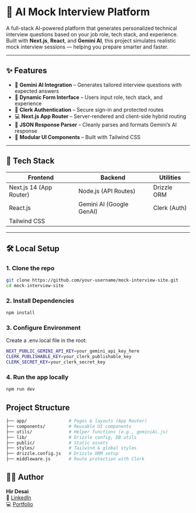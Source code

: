 # 🎤 AI Mock Interview Platform

A full-stack AI-powered platform that generates personalized technical interview questions based on your job role, tech stack, and experience. Built with **Next.js**, **React**, and **Gemini AI**, this project simulates realistic mock interview sessions — helping you prepare smarter and faster.

---

## ✨ Features

- 🔮 **Gemini AI Integration** – Generates tailored interview questions with expected answers
- 💬 **Dynamic Form Interface** – Users input role, tech stack, and experience
- 🔐 **Clerk Authentication** – Secure sign-in and protected routes
- 💻 **Next.js App Router** – Server-rendered and client-side hybrid routing
- 🧠 **JSON Response Parser** – Cleanly parses and formats Gemini’s AI response
- 🎨 **Modular UI Components** – Built with Tailwind CSS 


---

## 🚀 Tech Stack

| Frontend              | Backend               | Utilities              |
|-----------------------|-----------------------|------------------------|
| Next.js 14 (App Router) | Node.js (API Routes)   | Drizzle ORM            |
| React.js              | Gemini AI (Google GenAI) | Clerk (Auth)           |
| Tailwind CSS          |                          |    |
           

---

## 🛠️ Local Setup

### 1. Clone the repo

```bash
git clone https://github.com/your-username/mock-interview-site.git
cd mock-interview-site
```
### 2. Install Dependencies
```bash
npm install
```

### 3. Configure Environment
Create a .env.local file in the root:

```bash
NEXT_PUBLIC_GEMINI_API_KEY=your_gemini_api_key_here
CLERK_PUBLISHABLE_KEY=your_clerk_publishable_key
CLERK_SECRET_KEY=your_clerk_secret_key
```

### 4. Run the app locally
```bash
npm run dev
```

## Project Structure
```bash
├── app/                # Pages & layouts (App Router)
├── components/         # Reusable UI components
├── utils/              # Helper functions (e.g., geminiAi.js)
├── lib/                # Drizzle config, DB utils
├── public/             # Static assets
├── styles/             # Tailwind & global styles
├── drizzle.config.js   # Drizzle ORM setup
├── middleware.js       # Route protection with Clerk
```

## 🙋‍♀️ Author
**Hir Desai**  
💼 [LinkedIn](https://www.linkedin.com/in/desaihir/)  
💻 [Portfolio](https://desaihir.framer.website/)
